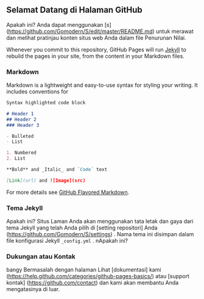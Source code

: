 ## Selamat Datang di Halaman GitHub
Apakah ini?
Anda dapat menggunakan [s] (https://github.com/Gomodern/S/edit/master/README.md) untuk merawat dan melihat pratinjau konten situs web Anda dalam file Penurunan Nilai.

Whenever you commit to this repository, GitHub Pages will run [Jekyll](https://jekyllrb.com/) to rebuild the pages in your site, from the content in your Markdown files.

### Markdown

Markdown is a lightweight and easy-to-use syntax for styling your writing. It includes conventions for

```markdown
Syntax highlighted code block

# Header 1
## Header 2
### Header 3

- Bulleted
- List

1. Numbered
2. List

**Bold** and _Italic_ and `Code` text

[Link](url) and ![Image](src)
```

For more details see [GitHub Flavored Markdown](https://guides.github.com/features/mastering-markdown/).

### Tema Jekyll
Apakah ini?
Situs Laman Anda akan menggunakan tata letak dan gaya dari tema Jekyll yang telah Anda pilih di [setting repositori] Anda (https://github.com/Gomodern/S/settings) . Nama tema ini disimpan dalam file konfigurasi Jekyll `_config.yml` .
nApakah ini?
### Dukungan atau Kontak
bangy
Bermasalah dengan halaman Lihat [dokumentasi] kami (https://help.github.com/categories/github-pages-basics/) atau [support kontak] (https://github.com/contact) dan kami akan membantu Anda mengatasinya di luar.
